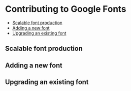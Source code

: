 # Contributing to Google Fonts

* [Scalable font production](#scalable-font-production)
* [Adding a new font](#adding-a-new-font)
* [Upgrading an existing font](#upgrading-an-existing-font)


## Scalable font production
## Adding a new font
## Upgrading an existing font